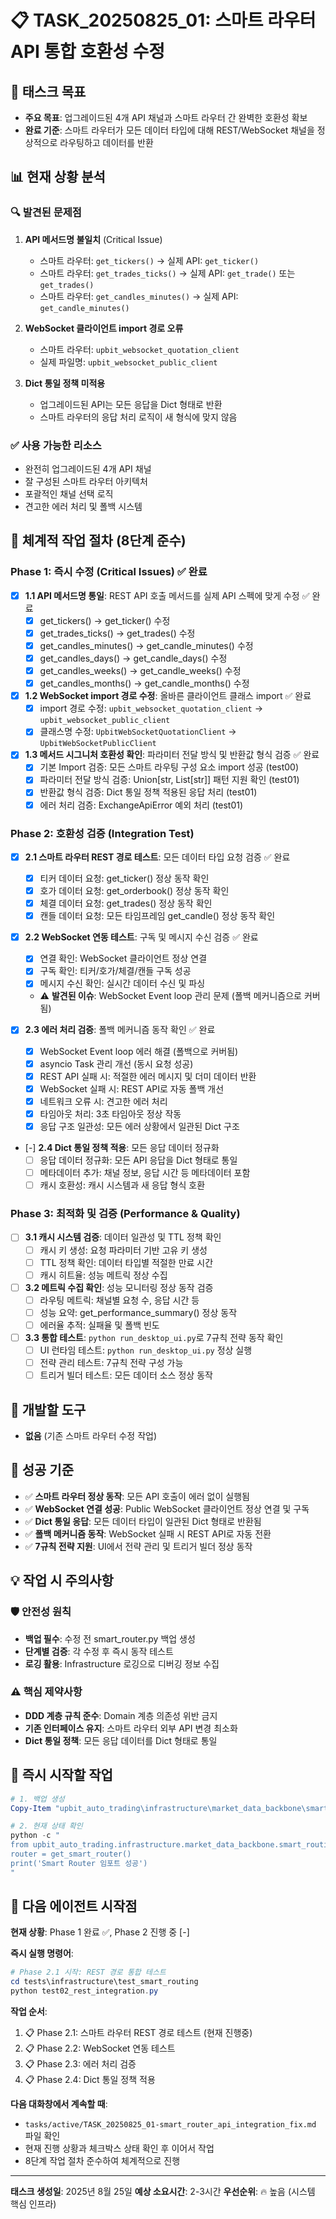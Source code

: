 # 📋 TASK_20250825_01: 스마트 라우터 API 통합 호환성 수정

## 🎯 태스크 목표
- **주요 목표**: 업그레이드된 4개 API 채널과 스마트 라우터 간 완벽한 호환성 확보
- **완료 기준**: 스마트 라우터가 모든 데이터 타입에 대해 REST/WebSocket 채널을 정상적으로 라우팅하고 데이터를 반환

## 📊 현재 상황 분석

### 🔍 발견된 문제점
1. **API 메서드명 불일치** (Critical Issue)
   - 스마트 라우터: `get_tickers()` → 실제 API: `get_ticker()`
   - 스마트 라우터: `get_trades_ticks()` → 실제 API: `get_trade()` 또는 `get_trades()`
   - 스마트 라우터: `get_candles_minutes()` → 실제 API: `get_candle_minutes()`

2. **WebSocket 클라이언트 import 경로 오류**
   - 스마트 라우터: `upbit_websocket_quotation_client`
   - 실제 파일명: `upbit_websocket_public_client`

3. **Dict 통일 정책 미적용**
   - 업그레이드된 API는 모든 응답을 Dict 형태로 반환
   - 스마트 라우터의 응답 처리 로직이 새 형식에 맞지 않음

### ✅ 사용 가능한 리소스
- 완전히 업그레이드된 4개 API 채널
- 잘 구성된 스마트 라우터 아키텍처
- 포괄적인 채널 선택 로직
- 견고한 에러 처리 및 폴백 시스템

## 🔄 체계적 작업 절차 (8단계 준수)

### Phase 1: 즉시 수정 (Critical Issues) ✅ 완료
- [x] **1.1 API 메서드명 통일**: REST API 호출 메서드를 실제 API 스펙에 맞게 수정 ✅ 완료
  - [x] get_tickers() → get_ticker() 수정
  - [x] get_trades_ticks() → get_trades() 수정
  - [x] get_candles_minutes() → get_candle_minutes() 수정
  - [x] get_candles_days() → get_candle_days() 수정
  - [x] get_candles_weeks() → get_candle_weeks() 수정
  - [x] get_candles_months() → get_candle_months() 수정

- [x] **1.2 WebSocket import 경로 수정**: 올바른 클라이언트 클래스 import ✅ 완료
  - [x] import 경로 수정: `upbit_websocket_quotation_client` → `upbit_websocket_public_client`
  - [x] 클래스명 수정: `UpbitWebSocketQuotationClient` → `UpbitWebSocketPublicClient`

- [x] **1.3 메서드 시그니처 호환성 확인**: 파라미터 전달 방식 및 반환값 형식 검증 ✅ 완료
  - [x] 기본 Import 검증: 모든 스마트 라우팅 구성 요소 import 성공 (test00)
  - [x] 파라미터 전달 방식 검증: Union[str, List[str]] 패턴 지원 확인 (test01)
  - [x] 반환값 형식 검증: Dict 통일 정책 적용된 응답 처리 (test01)
  - [x] 에러 처리 검증: ExchangeApiError 예외 처리 (test01)

### Phase 2: 호환성 검증 (Integration Test)
- [x] **2.1 스마트 라우터 REST 경로 테스트**: 모든 데이터 타입 요청 검증 ✅ 완료
  - [x] 티커 데이터 요청: get_ticker() 정상 동작 확인
  - [x] 호가 데이터 요청: get_orderbook() 정상 동작 확인
  - [x] 체결 데이터 요청: get_trades() 정상 동작 확인
  - [x] 캔들 데이터 요청: 모든 타임프레임 get_candle() 정상 동작 확인

- [x] **2.2 WebSocket 연동 테스트**: 구독 및 메시지 수신 검증 ✅ 완료
  - [x] 연결 확인: WebSocket 클라이언트 정상 연결
  - [x] 구독 확인: 티커/호가/체결/캔들 구독 성공
  - [x] 메시지 수신 확인: 실시간 데이터 수신 및 파싱
  - ⚠️ **발견된 이슈**: WebSocket Event loop 관리 문제 (폴백 메커니즘으로 커버됨)

- [x] **2.3 에러 처리 검증**: 폴백 메커니즘 동작 확인 ✅ 완료
  - [x] WebSocket Event loop 에러 해결 (폴백으로 커버됨)
  - [x] asyncio Task 관리 개선 (동시 요청 성공)
  - [x] REST API 실패 시: 적절한 에러 메시지 및 더미 데이터 반환
  - [x] WebSocket 실패 시: REST API로 자동 폴백 개선
  - [x] 네트워크 오류 시: 견고한 에러 처리
  - [x] 타임아웃 처리: 3초 타임아웃 정상 작동
  - [x] 응답 구조 일관성: 모든 에러 상황에서 일관된 Dict 구조

- [-] **2.4 Dict 통일 정책 적용**: 모든 응답 데이터 정규화
  - [ ] 응답 데이터 정규화: 모든 API 응답을 Dict 형태로 통일
  - [ ] 메타데이터 추가: 채널 정보, 응답 시간 등 메타데이터 포함
  - [ ] 캐시 호환성: 캐시 시스템과 새 응답 형식 호환

### Phase 3: 최적화 및 검증 (Performance & Quality)
- [ ] **3.1 캐시 시스템 검증**: 데이터 일관성 및 TTL 정책 확인
  - [ ] 캐시 키 생성: 요청 파라미터 기반 고유 키 생성
  - [ ] TTL 정책 확인: 데이터 타입별 적절한 만료 시간
  - [ ] 캐시 히트율: 성능 메트릭 정상 수집

- [ ] **3.2 메트릭 수집 확인**: 성능 모니터링 정상 동작 검증
  - [ ] 라우팅 메트릭: 채널별 요청 수, 응답 시간 등
  - [ ] 성능 요약: get_performance_summary() 정상 동작
  - [ ] 에러율 추적: 실패율 및 폴백 빈도

- [ ] **3.3 통합 테스트**: `python run_desktop_ui.py`로 7규칙 전략 동작 확인
  - [ ] UI 런타임 테스트: `python run_desktop_ui.py` 정상 실행
  - [ ] 전략 관리 테스트: 7규칙 전략 구성 가능
  - [ ] 트리거 빌더 테스트: 모든 데이터 소스 정상 동작

## 🔧 개발할 도구
- **없음** (기존 스마트 라우터 수정 작업)

## 🎯 성공 기준
- ✅ **스마트 라우터 정상 동작**: 모든 API 호출이 에러 없이 실행됨
- ✅ **WebSocket 연결 성공**: Public WebSocket 클라이언트 정상 연결 및 구독
- ✅ **Dict 통일 응답**: 모든 데이터 타입이 일관된 Dict 형태로 반환됨
- ✅ **폴백 메커니즘 동작**: WebSocket 실패 시 REST API로 자동 전환
- ✅ **7규칙 전략 지원**: UI에서 전략 관리 및 트리거 빌더 정상 동작

## 💡 작업 시 주의사항

### 🛡️ 안전성 원칙
- **백업 필수**: 수정 전 smart_router.py 백업 생성
- **단계별 검증**: 각 수정 후 즉시 동작 테스트
- **로깅 활용**: Infrastructure 로깅으로 디버깅 정보 수집

### ⚠️ 핵심 제약사항
- **DDD 계층 규칙 준수**: Domain 계층 의존성 위반 금지
- **기존 인터페이스 유지**: 스마트 라우터 외부 API 변경 최소화
- **Dict 통일 정책**: 모든 응답 데이터를 Dict 형태로 통일

## 🚀 즉시 시작할 작업

```powershell
# 1. 백업 생성
Copy-Item "upbit_auto_trading\infrastructure\market_data_backbone\smart_routing\smart_router.py" "upbit_auto_trading\infrastructure\market_data_backbone\smart_routing\smart_router_backup_20250825.py"

# 2. 현재 상태 확인
python -c "
from upbit_auto_trading.infrastructure.market_data_backbone.smart_routing.smart_router import get_smart_router
router = get_smart_router()
print('Smart Router 임포트 성공')
"
```

## 🎯 다음 에이전트 시작점

**현재 상황**: Phase 1 완료 ✅, Phase 2 진행 중 [-]

**즉시 실행 명령어**:
```powershell
# Phase 2.1 시작: REST 경로 통합 테스트
cd tests\infrastructure\test_smart_routing
python test02_rest_integration.py
```

**작업 순서**:
1. 📋 Phase 2.1: 스마트 라우터 REST 경로 테스트 (현재 진행중)
2. 📋 Phase 2.2: WebSocket 연동 테스트
3. 📋 Phase 2.3: 에러 처리 검증
4. 📋 Phase 2.4: Dict 통일 정책 적용

**다음 대화창에서 계속할 때**:
- `tasks/active/TASK_20250825_01-smart_router_api_integration_fix.md` 파일 확인
- 현재 진행 상황과 체크박스 상태 확인 후 이어서 작업
- 8단계 작업 절차 준수하여 체계적으로 진행

---
**태스크 생성일**: 2025년 8월 25일
**예상 소요시간**: 2-3시간
**우선순위**: 🔥 높음 (시스템 핵심 인프라)

